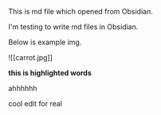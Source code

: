 
This is md file which opened from Obsidian.

I'm testing to write md files in Obsidian.

Below is example img.

![[carrot.jpg]] 

**this is highlighted words**

ahhhhhh

cool edit for real